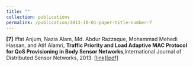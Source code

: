 ```yaml
---
title: ""
collection: publications
permalink: /publication/2013-10-01-paper-title-number-7
---
```

**[7]** Iffat Anjum, Nazia Alam, Md. Abdur Razzaque, Mohammad Mehedi Hassan, and Atif Alamri, **Traffic Priority and Load Adaptive MAC Protocol for QoS Provisioning in Body Sensor Networks**,International Journal of Distributed Sensor Networks, 2013. [[link]](https://journals.sagepub.com/doi/abs/10.1155/2013/205192)[[pdf]](http://ianjum.github.io/files/7.pdf)